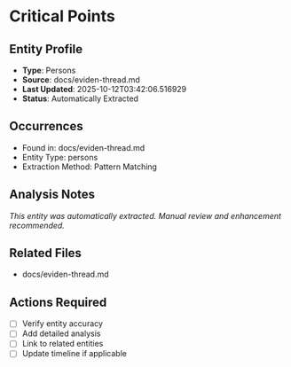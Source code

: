 # Critical Points

## Entity Profile
- **Type**: Persons
- **Source**: docs/eviden-thread.md
- **Last Updated**: 2025-10-12T03:42:06.516929
- **Status**: Automatically Extracted

## Occurrences
- Found in: docs/eviden-thread.md
- Entity Type: persons
- Extraction Method: Pattern Matching

## Analysis Notes
*This entity was automatically extracted. Manual review and enhancement recommended.*

## Related Files
- docs/eviden-thread.md

## Actions Required
- [ ] Verify entity accuracy
- [ ] Add detailed analysis
- [ ] Link to related entities
- [ ] Update timeline if applicable
